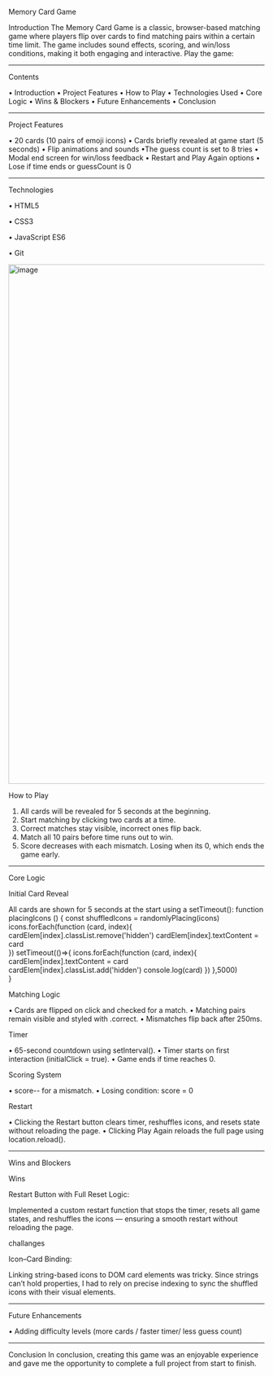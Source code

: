  Memory Card Game
 
Introduction
The Memory Card Game is a classic, browser-based matching game where players flip over cards to find matching pairs within a certain time limit. The game includes sound effects, scoring, and win/loss conditions, making it both engaging and interactive.
Play the game:

________________________________________
Contents

•	Introduction
•	Project Features
•	How to Play
•	Technologies Used
•	Core Logic
•	Wins & Blockers
•	Future Enhancements
•	Conclusion
________________________________________
Project Features

•	20 cards (10 pairs of emoji icons)
•	Cards briefly revealed at game start (5 seconds)
•	Flip animations and sounds
•The guess count is set to 8 tries
•	Modal end screen for win/loss feedback
•	Restart and Play Again options
•	Lose if time ends or guessCount is 0
________________________________________
Technologies

•	HTML5

•	CSS3

•	JavaScript ES6

•	Git

<img width="1217" height="1021" alt="image" src="https://github.com/user-attachments/assets/b34881d9-1f00-465c-92cf-fcd616f34009" />

How to Play
1.	All cards will be revealed for 5 seconds at the beginning.
2.	Start matching by clicking two cards at a time.
3.	Correct matches stay visible, incorrect ones flip back.
4.	Match all 10 pairs before time runs out to win.
5.	Score decreases with each mismatch. Losing when its 0, which ends the game early.
________________________________________

 Core Logic
 
Initial Card Reveal

All cards are shown for 5 seconds at the start using a setTimeout():
function placingIcons () {
    const shuffledIcons = randomlyPlacing(icons)
             icons.forEach(function (card, index){
                cardElem[index].classList.remove('hidden')
                cardElem[index].textContent = card   
            })
    setTimeout(()=>{
         icons.forEach(function (card, index){
        cardElem[index].textContent = card   
        cardElem[index].classList.add('hidden')
        console.log(card) 
    })
},5000)    
}

Matching Logic

•	Cards are flipped on click and checked for a match.
•	Matching pairs remain visible and styled with .correct.
•	Mismatches flip back after 250ms.

Timer

•	65-second countdown using setInterval().
•	Timer starts on first interaction (initialClick = true).
•	Game ends if time reaches 0.

Scoring System

•	score-- for a mismatch.
•	Losing condition: score = 0

Restart

•	Clicking the Restart button clears timer, reshuffles icons, and resets state without reloading the page.
•	Clicking Play Again reloads the full page using location.reload().
________________________________________
Wins and Blockers

 Wins
 
Restart Button with Full Reset Logic:

Implemented a custom restart function that stops the timer, resets all game states, and reshuffles the icons — ensuring a smooth restart without reloading the page.


challanges

Icon–Card Binding:

Linking string-based icons to DOM card elements was tricky. Since strings can’t hold properties, I had to rely on precise indexing to sync the shuffled icons with their visual elements.
________________________________________
 Future Enhancements
 
•	Adding difficulty levels (more cards / faster timer/ less guess count)

________________________________________
Conclusion
In conclusion, creating this game was an enjoyable experience and gave me the opportunity to complete a full project from start to finish.
